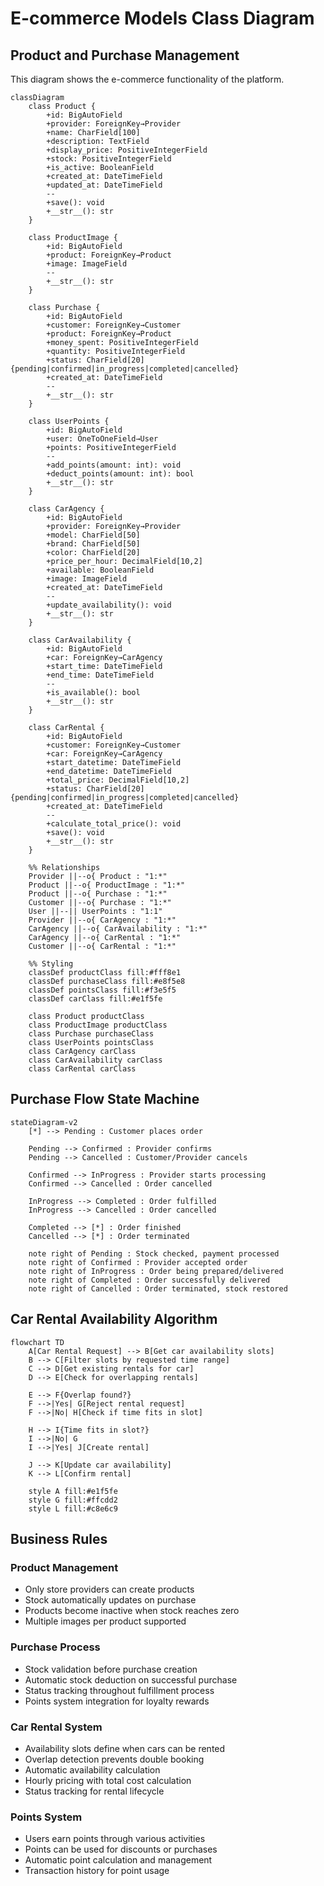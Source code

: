 # E-commerce Models Class Diagram

## Product and Purchase Management

This diagram shows the e-commerce functionality of the platform.

```mermaid
classDiagram
    class Product {
        +id: BigAutoField
        +provider: ForeignKey→Provider
        +name: CharField[100]
        +description: TextField
        +display_price: PositiveIntegerField
        +stock: PositiveIntegerField
        +is_active: BooleanField
        +created_at: DateTimeField
        +updated_at: DateTimeField
        --
        +save(): void
        +__str__(): str
    }

    class ProductImage {
        +id: BigAutoField
        +product: ForeignKey→Product
        +image: ImageField
        --
        +__str__(): str
    }

    class Purchase {
        +id: BigAutoField
        +customer: ForeignKey→Customer
        +product: ForeignKey→Product
        +money_spent: PositiveIntegerField
        +quantity: PositiveIntegerField
        +status: CharField[20] {pending|confirmed|in_progress|completed|cancelled}
        +created_at: DateTimeField
        --
        +__str__(): str
    }

    class UserPoints {
        +id: BigAutoField
        +user: OneToOneField→User
        +points: PositiveIntegerField
        --
        +add_points(amount: int): void
        +deduct_points(amount: int): bool
        +__str__(): str
    }

    class CarAgency {
        +id: BigAutoField
        +provider: ForeignKey→Provider
        +model: CharField[50]
        +brand: CharField[50]
        +color: CharField[20]
        +price_per_hour: DecimalField[10,2]
        +available: BooleanField
        +image: ImageField
        +created_at: DateTimeField
        --
        +update_availability(): void
        +__str__(): str
    }

    class CarAvailability {
        +id: BigAutoField
        +car: ForeignKey→CarAgency
        +start_time: DateTimeField
        +end_time: DateTimeField
        --
        +is_available(): bool
        +__str__(): str
    }

    class CarRental {
        +id: BigAutoField
        +customer: ForeignKey→Customer
        +car: ForeignKey→CarAgency
        +start_datetime: DateTimeField
        +end_datetime: DateTimeField
        +total_price: DecimalField[10,2]
        +status: CharField[20] {pending|confirmed|in_progress|completed|cancelled}
        +created_at: DateTimeField
        --
        +calculate_total_price(): void
        +save(): void
        +__str__(): str
    }

    %% Relationships
    Provider ||--o{ Product : "1:*"
    Product ||--o{ ProductImage : "1:*"
    Product ||--o{ Purchase : "1:*"
    Customer ||--o{ Purchase : "1:*"
    User ||--|| UserPoints : "1:1"
    Provider ||--o{ CarAgency : "1:*"
    CarAgency ||--o{ CarAvailability : "1:*"
    CarAgency ||--o{ CarRental : "1:*"
    Customer ||--o{ CarRental : "1:*"

    %% Styling
    classDef productClass fill:#fff8e1
    classDef purchaseClass fill:#e8f5e8
    classDef pointsClass fill:#f3e5f5
    classDef carClass fill:#e1f5fe

    class Product productClass
    class ProductImage productClass
    class Purchase purchaseClass
    class UserPoints pointsClass
    class CarAgency carClass
    class CarAvailability carClass
    class CarRental carClass
```

## Purchase Flow State Machine

```mermaid
stateDiagram-v2
    [*] --> Pending : Customer places order
    
    Pending --> Confirmed : Provider confirms
    Pending --> Cancelled : Customer/Provider cancels
    
    Confirmed --> InProgress : Provider starts processing
    Confirmed --> Cancelled : Order cancelled
    
    InProgress --> Completed : Order fulfilled
    InProgress --> Cancelled : Order cancelled
    
    Completed --> [*] : Order finished
    Cancelled --> [*] : Order terminated
    
    note right of Pending : Stock checked, payment processed
    note right of Confirmed : Provider accepted order
    note right of InProgress : Order being prepared/delivered
    note right of Completed : Order successfully delivered
    note right of Cancelled : Order terminated, stock restored
```

## Car Rental Availability Algorithm

```mermaid
flowchart TD
    A[Car Rental Request] --> B[Get car availability slots]
    B --> C[Filter slots by requested time range]
    C --> D[Get existing rentals for car]
    D --> E[Check for overlapping rentals]
    
    E --> F{Overlap found?}
    F -->|Yes| G[Reject rental request]
    F -->|No| H[Check if time fits in slot]
    
    H --> I{Time fits in slot?}
    I -->|No| G
    I -->|Yes| J[Create rental]
    
    J --> K[Update car availability]
    K --> L[Confirm rental]
    
    style A fill:#e1f5fe
    style G fill:#ffcdd2
    style L fill:#c8e6c9
```

## Business Rules

### Product Management
- Only store providers can create products
- Stock automatically updates on purchase
- Products become inactive when stock reaches zero
- Multiple images per product supported

### Purchase Process
- Stock validation before purchase creation
- Automatic stock deduction on successful purchase
- Status tracking throughout fulfillment process
- Points system integration for loyalty rewards

### Car Rental System
- Availability slots define when cars can be rented
- Overlap detection prevents double booking
- Automatic availability calculation
- Hourly pricing with total cost calculation
- Status tracking for rental lifecycle

### Points System
- Users earn points through various activities
- Points can be used for discounts or purchases
- Automatic point calculation and management
- Transaction history for point usage